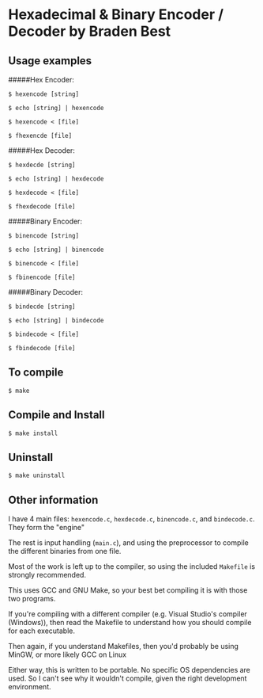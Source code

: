 # Hexadecimal & Binary Encoder / Decoder by Braden Best

Usage examples
--------------

#####Hex Encoder:

    $ hexencode [string]

    $ echo [string] | hexencode

    $ hexencode < [file]

    $ fhexencde [file]

#####Hex Decoder:

    $ hexdecde [string]

    $ echo [string] | hexdecode

    $ hexdecode < [file]

    $ fhexdecode [file]

#####Binary Encoder:

    $ binencode [string]

    $ echo [string] | binencode

    $ binencode < [file]

    $ fbinencode [file]

#####Binary Decoder:

    $ bindecde [string]

    $ echo [string] | bindecode

    $ bindecode < [file]

    $ fbindecode [file]


To compile
------------
    $ make

Compile and Install
-------------------
    $ make install

Uninstall
---------
    $ make uninstall

Other information
-----------------
I have 4 main files: `hexencode.c`, `hexdecode.c`, `binencode.c`, and `bindecode.c`. They form the "engine"

The rest is input handling (`main.c`), and using the preprocessor to compile the different binaries from one file.

Most of the work is left up to the compiler, so using the included `Makefile` is strongly recommended.

This uses GCC and GNU Make, so your best bet compiling it is with those two programs.

If you're compiling with a different compiler (e.g. Visual Studio's compiler (Windows)), then read the Makefile to understand how you should compile for each executable.

Then again, if you understand Makefiles, then you'd probably be using MinGW, or more likely GCC on Linux

Either way, this is written to be portable. No specific OS dependencies are used. So I can't see why it wouldn't compile, given the right development environment.
